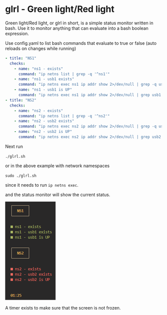 # glrl - Green light/Red light

Green light/Red light, or glrl in short, is a simple status monitor written in bash. Use it to monitor anything that can evaluate into a bash boolean expression.

Use config.yaml to list bash commands that evaluate to true or false (auto reloads on changes while running) 

```yaml
- title: "NS1"
  checks:
    - name: "ns1 - exists"
      command: "ip netns list | grep -q '^ns1'"
    - name: "ns1 - usb1 exists"
      command: "ip netns exec ns1 ip addr show 2>/dev/null | grep -q usb1"
    - name: "ns1 - usb1 is UP"
      command: "ip netns exec ns1 ip addr show 2>/dev/null | grep usb1 | grep -q 'state UP'"
- title: "NS2"
  checks:
    - name: "ns2 - exists"
      command: "ip netns list | grep -q '^ns2'"
    - name: "ns2 - usb2 exists"
      command: "ip netns exec ns2 ip addr show 2>/dev/null | grep -q usb2"
    - name: "ns2 - usb2 is UP"
      command: "ip netns exec ns2 ip addr show 2>/dev/null | grep usb2 | grep -q 'state UP'"
```

Next run

`./glrl.sh`

or in the above example with network namespaces

`sudo ./glrl.sh`

since it needs to run `ip netns exec`.

and the status monitor will show the current status.

![image.png](docs/image.png)

A timer exists to make sure that the screen is not frozen.
